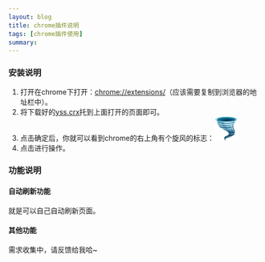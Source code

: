 ```yaml
---
layout: blog
title: chrome插件说明
tags: [chrome插件使用]
summary: 
---
```

### 安装说明

1. 打开在chrome下打开：<a href="chrome://extensions/">chrome://extensions/</a>（应该需要复制到浏览器的地址栏中）。
2. 将下载好的<a href="yss.crx">yss.crx</a>托到上面打开的页面即可。
3. 点击确定后，你就可以看到chrome的右上角有个旋风的标志：![feng](yss/static/img/icon-48.png)
4. 点击进行操作。

### 功能说明

#### 自动刷新功能

就是可以自己自动刷新页面。

#### 其他功能

需求收集中，请反馈给我哈~
